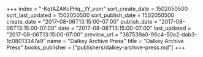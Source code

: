 +++
index = "-KqtAZAKcPHq__tY_vom"
sort_create_date = 1502050500
sort_last_updated = 1502050500
sort_publish_date = 1502050500
create_date = "2017-08-06T13:15:00-07:00"
publish_date = "2017-08-06T13:15:00-07:00"
date = "2017-08-06T13:15:00-07:00"
last_updated = "2017-08-06T13:15:00-07:00"
preview_url = "387539a0-96c4-50a2-dab3-1c08013347a9"
name = "Dalkey Archive Press"
title = "Dalkey Archive Press"
books_publisher = ["publishers/dalkey-archive-press.md"]
+++
